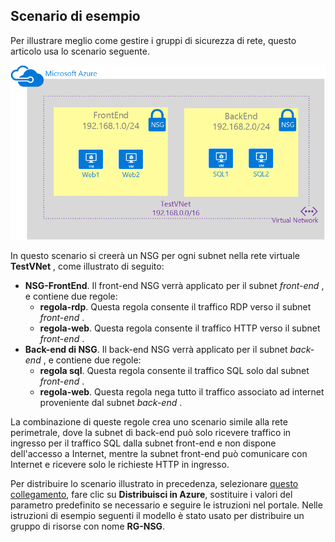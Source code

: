 ## <a name="sample-scenario"></a>Scenario di esempio
Per illustrare meglio come gestire i gruppi di sicurezza di rete, questo articolo usa lo scenario seguente.

![Scenario di una rete virtuale](./media/virtual-networks-create-nsg-scenario-include/figure1.png)

In questo scenario si creerà un NSG per ogni subnet nella rete virtuale **TestVNet** , come illustrato di seguito: 

* **NSG-FrontEnd**. Il front-end NSG verrà applicato per il subnet *front-end* , e contiene due regole:    
  * **regola-rdp**. Questa regola consente il traffico RDP verso il subnet *front-end* .
  * **regola-web**. Questa regola consente il traffico HTTP verso il subnet *front-end* .
* **Back-end di NSG**. Il back-end NSG verrà applicato per il subnet *back-end* , e contiene due regole:    
  * **regola sql**. Questa regola consente il traffico SQL solo dal subnet *front-end* .
  * **regola-web**. Questa regola nega tutto il traffico associato ad internet proveniente dal subnet *back-end* .

La combinazione di queste regole crea uno scenario simile alla rete perimetrale, dove la subnet di back-end può solo ricevere traffico in ingresso per il traffico SQL dalla subnet front-end e non dispone dell'accesso a Internet, mentre la subnet front-end può comunicare con Internet e ricevere solo le richieste HTTP in ingresso.

Per distribuire lo scenario illustrato in precedenza, selezionare [questo collegamento](http://github.com/telmosampaio/azure-templates/tree/master/201-IaaS-WebFrontEnd-SQLBackEnd-NSG), fare clic su **Distribuisci in Azure**, sostituire i valori del parametro predefinito se necessario e seguire le istruzioni nel portale. Nelle istruzioni di esempio seguenti il modello è stato usato per distribuire un gruppo di risorse con nome **RG-NSG**. 



<!--HONumber=Nov16_HO3-->


